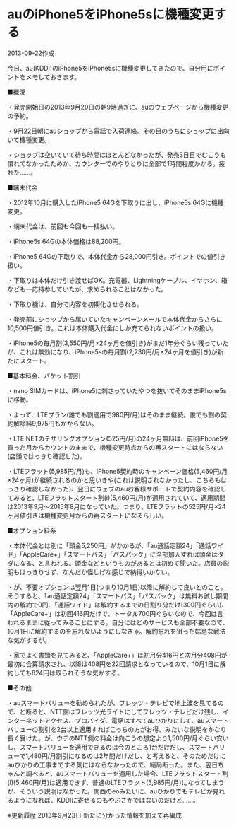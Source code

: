 # auのiPhone5をiPhone5sに機種変更する

2013-09-22作成

今日、au(KDDI)のiPhone5をiPhone5sに機種変更してきたので、自分用にポイントをメモしておきます。

■概況

・発売開始日の2013年9月20日の朝9時過ぎに、auのウェブページから機種変更の予約。

・9月22日朝にauショップから電話で入荷連絡。その日のうちにショップに出向いて機種変更。

・ショップは空いていて待ち時間はほとんどなかったが、発売3日目でむこうも慣れてなかったためか、カウンターでのやりとりに全部で1時間程度かかる。疲れた……。

■端末代金

・2012年10月に購入したiPhone5 64Gを下取りに出し、iPhone5s 64Gに機種変更。

・端末代金は、前回も今回も一括払い。

・iPhone5s 64Gの本体価格は88,200円。

・iPhone5 64Gの下取りで、本体代金から28,000円引き。ポイントでの値引き扱い。

・下取りは本体だけ引き渡せばOK。充電器、Lightningケーブル、イヤホン、箱なども一応持参していたが、求められることはなかった。

・下取り機は、自分で内容を初期化させられる。

・発売前にショップから届いていたキャンペーンメールで本体代金からさらに10,500円値引き。これは本体購入代金にしか充てられないポイントの扱い。

・iPhone5の毎月割(3,550円/月×24ヶ月を値引き)がまだ1年分ぐらい残っていたが、これは無効になり、iPhone5sの毎月割(2,230円/月×24ヶ月を値引き)が新たにスタート。

■基本料金、パケット割引

・nano SIMカードは、iPhone5に刺さっていたやつを抜いてそのままiPhone5sに移動。

・よって、LTEプラン(誰でも割適用で980円/月)はそのまま継続。誰でも割の契約解除料9,975円もかからない。

・LTE NETのテザリングオプション(525円/月)の24ヶ月無料は、前回iPhone5を買った月からカウントのままで、機種変更時点からの再スタートにはならない(店頭ではっきり確認した)。

・LTEフラット(5,985円/月)も、iPhone5契約時のキャンペーン価格(5,460円/月×24ヶ月)が継続されるのかと思いきや(これは説明されなかったし、こちらもはっきり確認しなかった)、翌日にウェブのauお客様サポートで契約内容を確認してみると、LTEフラットスタート割(i)(5,460円/月)が適用されていて、適用期間は2013年9月～2015年8月になっていた。つまり、LTEフラットの525円/月×24ヶ月値引きは機種変更月からの再スタートになるらしい。

■オプション料系

・本体代金とは別に「頭金5,250円」がかかるが、「au通話定額24」「通話ワイド」「AppleCare+」「スマートパス」「パスパック」に全部加入すれば頭金はタダになる、と言われる。頭金などというものがあるとは初めて聞いた。店員の説明もはっきりせず、なんだか怪しげな感じで納得いかない。

・が、不要オプションは翌月1日(つまり10月1日)以降に解約して良いとのこと。そうすると、「au通話定額24」「スマートパス」「パスパック」は無料お試し期間内の解約で0円、「通話ワイド」は解約するまでの日割り分だけ(300円ぐらい)、「AppleCare+」は初回416円だけで、トータル700円ぐらいなので、今回は言われるままに従ってみることにする。自分にはどのサービスも全部不要なので、10月1日に解約するのを忘れないようにしなきゃ。解約忘れを狙った姑息な戦法な気がするが。

・家でよく書類を見てみると、「AppleCare+」は初月分416円と次月分408円が最初に合算請求され、以降は408円を22回請求となっているので、10月1日に解約しても824円は取られそうな気がする。

■その他

・auスマートバリューを勧められたが、フレッツ・テレビで地上波を見てるので、と断ると、NTT側はフレッツ光ライトにしてフレッツ・テレビだけ残し、インターネットアクセス、プロバイダ、電話はすべてauひかりにして、auスマートバリューの割引を2台以上適用すればこっちの方がお得、みたいな説明をかなり長く受けた。が、ウチのNTT側の料金は向こうの想定より1,500円/月ぐらい安いし、スマートバリューを適用できるのは今のところ1台だけだし、スマートバリューで1,480円/月割引になるのは2年間だけだし、と考えると、そのためだけにauひかりの工事までする気にはならなかったので、結局断った。また、翌日ちゃんと調べると、auスマートバリューを適用した場合、LTEフラットスタート割(i)(5,460円/月)は適用できず、普通のLTEフラット(5,985円/月)になってしまうが、そういう説明はなかった。関西のeoみたいに、auひかりでもテレビが見れるようになれば、KDDIに寄せるのもやぶさかではないのだけど……。

※更新履歴
2013年9月23日 新たに分かった情報を加えて再編成
